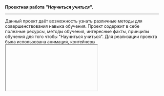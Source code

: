 **Проектная работа _"Научиться учиться"_.**

------

Данный проект даёт возможность узнать различные методы для совершенствования навыка обучения.
Проект содержит в себе полезные ресурсы, методы обучения, интересные факты, принципы обучения для того чтобы "Научиться учиться".
Для реализации проекта была использована анимация, контейнеры <iframe>, flex-box вёрстка.

**В дальнейшем есть планы по доработке проекта**:

1. подключить другие шрифты.
2. добавить любимые образовательные видео.
3. проверить код на кроссбраузерность и дописать все вендорные префиксы.
4. задизайнить форму, через которую пользователи смогут отправить комментарий.

